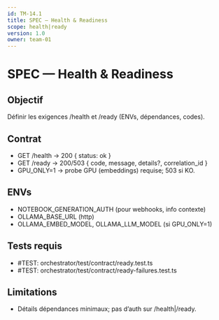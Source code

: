 ```yaml
---
id: TM-14.1
title: SPEC — Health & Readiness
scope: health|ready
version: 1.0
owner: team-01
---
```


# SPEC — Health & Readiness

## Objectif
Définir les exigences /health et /ready (ENVs, dépendances, codes).

## Contrat
- GET /health → 200 { status: ok }
- GET /ready → 200/503 { code, message, details?, correlation_id }
- GPU_ONLY=1 → probe GPU (embeddings) requise; 503 si KO.

## ENVs
- NOTEBOOK_GENERATION_AUTH (pour webhooks, info contexte)
- OLLAMA_BASE_URL (http)
- OLLAMA_EMBED_MODEL, OLLAMA_LLM_MODEL (si GPU_ONLY=1)

## Tests requis
- #TEST: orchestrator/test/contract/ready.test.ts
- #TEST: orchestrator/test/contract/ready-failures.test.ts

## Limitations
- Détails dépendances minimaux; pas d’auth sur /health|/ready.
